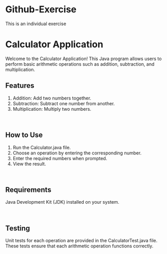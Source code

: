 # Github-Exercise
This is an individual exercise

# Calculator Application
Welcome to the Calculator Application! This Java program allows users to perform basic arithmetic operations such as addition, subtraction, and multiplication.
<br> 
<h2>Features</h2>
<ol>
    <li>Addition: Add two numbers together.</li>
    <li>Subtraction: Subtract one number from another.</li>
    <li>Multiplication: Multiply two numbers.</li>
</ol>
<br>

<h2>How to Use</h2>
<ol>
    <li>Run the Calculator.java file.</li>
    <li>Choose an operation by entering the corresponding number.</li>
    <li>Enter the required numbers when prompted.</li>
    <li>View the result.</li>
</ol>
<br>

<h2>Requirements</h2>
<p>Java Development Kit (JDK) installed on your system.</p>
<br>

<h2>Testing</h2>
<p>Unit tests for each operation are provided in the CalculatorTest.java file. These tests ensure that each arithmetic operation functions correctly.</p>

